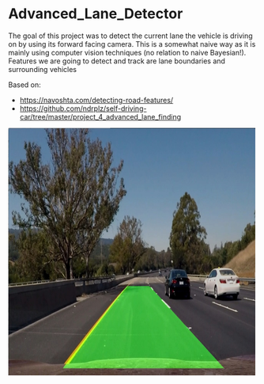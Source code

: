 # Advanced_Lane_Detector

The goal of this project was to detect the current lane the vehicle is driving on  by using its forward facing camera. This is a somewhat naive way as it is mainly using computer vision techniques (no relation to naive Bayesian!). Features we are going to detect and track are lane boundaries and surrounding vehicles

Based on:
 * https://navoshta.com/detecting-road-features/
 * https://github.com/ndrplz/self-driving-car/tree/master/project_4_advanced_lane_finding
 
 <img src="./output_images/test6.jpg" width="500" height="500">

